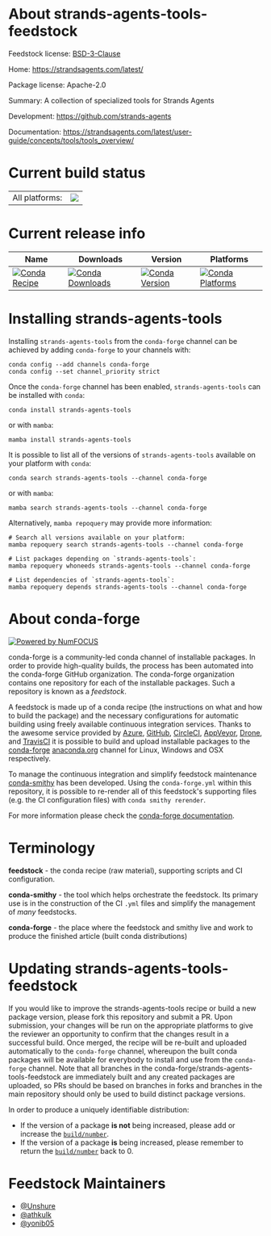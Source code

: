 About strands-agents-tools-feedstock
====================================

Feedstock license: [BSD-3-Clause](https://github.com/conda-forge/strands-agents-tools-feedstock/blob/main/LICENSE.txt)

Home: https://strandsagents.com/latest/

Package license: Apache-2.0

Summary: A collection of specialized tools for Strands Agents

Development: https://github.com/strands-agents

Documentation: https://strandsagents.com/latest/user-guide/concepts/tools/tools_overview/

Current build status
====================


<table><tr><td>All platforms:</td>
    <td>
      <a href="https://dev.azure.com/conda-forge/feedstock-builds/_build/latest?definitionId=26003&branchName=main">
        <img src="https://dev.azure.com/conda-forge/feedstock-builds/_apis/build/status/strands-agents-tools-feedstock?branchName=main">
      </a>
    </td>
  </tr>
</table>

Current release info
====================

| Name | Downloads | Version | Platforms |
| --- | --- | --- | --- |
| [![Conda Recipe](https://img.shields.io/badge/recipe-strands--agents--tools-green.svg)](https://anaconda.org/conda-forge/strands-agents-tools) | [![Conda Downloads](https://img.shields.io/conda/dn/conda-forge/strands-agents-tools.svg)](https://anaconda.org/conda-forge/strands-agents-tools) | [![Conda Version](https://img.shields.io/conda/vn/conda-forge/strands-agents-tools.svg)](https://anaconda.org/conda-forge/strands-agents-tools) | [![Conda Platforms](https://img.shields.io/conda/pn/conda-forge/strands-agents-tools.svg)](https://anaconda.org/conda-forge/strands-agents-tools) |

Installing strands-agents-tools
===============================

Installing `strands-agents-tools` from the `conda-forge` channel can be achieved by adding `conda-forge` to your channels with:

```
conda config --add channels conda-forge
conda config --set channel_priority strict
```

Once the `conda-forge` channel has been enabled, `strands-agents-tools` can be installed with `conda`:

```
conda install strands-agents-tools
```

or with `mamba`:

```
mamba install strands-agents-tools
```

It is possible to list all of the versions of `strands-agents-tools` available on your platform with `conda`:

```
conda search strands-agents-tools --channel conda-forge
```

or with `mamba`:

```
mamba search strands-agents-tools --channel conda-forge
```

Alternatively, `mamba repoquery` may provide more information:

```
# Search all versions available on your platform:
mamba repoquery search strands-agents-tools --channel conda-forge

# List packages depending on `strands-agents-tools`:
mamba repoquery whoneeds strands-agents-tools --channel conda-forge

# List dependencies of `strands-agents-tools`:
mamba repoquery depends strands-agents-tools --channel conda-forge
```


About conda-forge
=================

[![Powered by
NumFOCUS](https://img.shields.io/badge/powered%20by-NumFOCUS-orange.svg?style=flat&colorA=E1523D&colorB=007D8A)](https://numfocus.org)

conda-forge is a community-led conda channel of installable packages.
In order to provide high-quality builds, the process has been automated into the
conda-forge GitHub organization. The conda-forge organization contains one repository
for each of the installable packages. Such a repository is known as a *feedstock*.

A feedstock is made up of a conda recipe (the instructions on what and how to build
the package) and the necessary configurations for automatic building using freely
available continuous integration services. Thanks to the awesome service provided by
[Azure](https://azure.microsoft.com/en-us/services/devops/), [GitHub](https://github.com/),
[CircleCI](https://circleci.com/), [AppVeyor](https://www.appveyor.com/),
[Drone](https://cloud.drone.io/welcome), and [TravisCI](https://travis-ci.com/)
it is possible to build and upload installable packages to the
[conda-forge](https://anaconda.org/conda-forge) [anaconda.org](https://anaconda.org/)
channel for Linux, Windows and OSX respectively.

To manage the continuous integration and simplify feedstock maintenance
[conda-smithy](https://github.com/conda-forge/conda-smithy) has been developed.
Using the ``conda-forge.yml`` within this repository, it is possible to re-render all of
this feedstock's supporting files (e.g. the CI configuration files) with ``conda smithy rerender``.

For more information please check the [conda-forge documentation](https://conda-forge.org/docs/).

Terminology
===========

**feedstock** - the conda recipe (raw material), supporting scripts and CI configuration.

**conda-smithy** - the tool which helps orchestrate the feedstock.
                   Its primary use is in the construction of the CI ``.yml`` files
                   and simplify the management of *many* feedstocks.

**conda-forge** - the place where the feedstock and smithy live and work to
                  produce the finished article (built conda distributions)


Updating strands-agents-tools-feedstock
=======================================

If you would like to improve the strands-agents-tools recipe or build a new
package version, please fork this repository and submit a PR. Upon submission,
your changes will be run on the appropriate platforms to give the reviewer an
opportunity to confirm that the changes result in a successful build. Once
merged, the recipe will be re-built and uploaded automatically to the
`conda-forge` channel, whereupon the built conda packages will be available for
everybody to install and use from the `conda-forge` channel.
Note that all branches in the conda-forge/strands-agents-tools-feedstock are
immediately built and any created packages are uploaded, so PRs should be based
on branches in forks and branches in the main repository should only be used to
build distinct package versions.

In order to produce a uniquely identifiable distribution:
 * If the version of a package **is not** being increased, please add or increase
   the [``build/number``](https://docs.conda.io/projects/conda-build/en/latest/resources/define-metadata.html#build-number-and-string).
 * If the version of a package **is** being increased, please remember to return
   the [``build/number``](https://docs.conda.io/projects/conda-build/en/latest/resources/define-metadata.html#build-number-and-string)
   back to 0.

Feedstock Maintainers
=====================

* [@Unshure](https://github.com/Unshure/)
* [@athkulk](https://github.com/athkulk/)
* [@yonib05](https://github.com/yonib05/)

